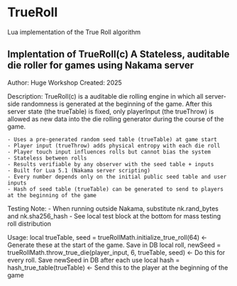 # TrueRoll
Lua implementation of the True Roll algorithm

  Implentation of TrueRoll(c) A Stateless, auditable die roller
  for games using Nakama server
  -----------------------------------------
  Author: Huge Workshop
  Created: 2025

  Description:
    TrueRoll(c) is a auditable die rolling engine in which all server-side randomness is 
    generated at the beginning of the game. After this server state (the trueTable) is fixed, 
    only playerInput (the trueThrow) is allowed as new data into the 
    die rolling generator during the course of the game.

    - Uses a pre-generated random seed table (trueTable) at game start
    - Player input (trueThrow) adds physical entropy with each die roll
    - Player touch input influences rolls but cannot bias the system
    - Stateless between rolls
    - Results verifiable by any observer with the seed table + inputs
    - Built for Lua 5.1 (Nakama server scripting)
    - Every number depends only on the initial public seed table and user inputs
    - Hash of seed table (trueTable) can be generated to send to players at the beginning of the game

  Testing Note:
    - When running outside Nakama, substitute nk.rand_bytes and nk.sha256_hash
    - See local test block at the bottom for mass testing roll distribution

  Usage:
    local trueTable, seed = trueRollMath.initialize_true_roll(64)  <- Generate these at the start of the game. Save in DB 
    local roll, newSeed = trueRollMath.throw_true_die(player_input, 6, trueTable, seed)  <- Do this for every roll. Save newSeed in DB after each use
    local hash = hash_true_table(trueTable) <- Send this to the player at the beginning of the game

